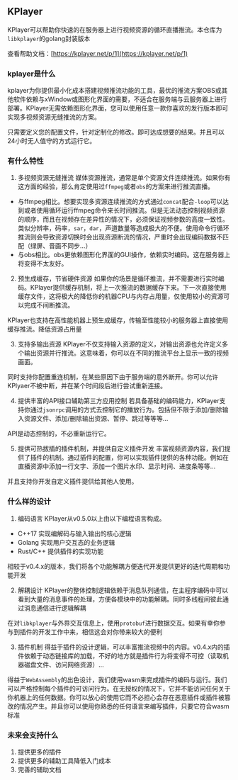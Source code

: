 KPlayer
---
KPlayer可以帮助你快速的在服务器上进行视频资源的循环直播推流。本仓库为`libkplayer`的golang封装版本

查看帮助文档：[https://kplayer.net/p/1](https://kplayer.net/p/1)

### kplayer是什么
kplayer为你提供最小化成本搭建视频推流功能的工具，最优的推流方案OBS或其他软件依赖与xWindow或图形化界面的需要，不适合在服务端与云服务器上进行部署。KPlayer无需依赖图形化界面，您可以使用任意一款你喜欢的发行版本即可实现多视频资源无缝推流的方案。

只需要定义您的配置文件，针对定制化的修改。即可达成想要的结果。并且可以24小时无人值守的方式运行它。

### 有什么特性
1. 多视频资源无缝推流
媒体资源推流，通常是单个资源文件连续推流。如果你有这方面的经验，那么肯定使用过`ffmpeg`或者`obs`的方案来进行推流直播。
* 与ffmpeg相比。想要实现多资源连续推流的方式通过`concat`配合`-loop`可以达到或者使用循环运行ffmpeg命令来长时间推流。但是无法动态控制视频资源的顺序，而且在视频存在差异性的情况下，必须保证视频参数的高度一致性。类似分辨率，码率，`sar`，`dar`，声道数量等造成极大的不便。使用命令行循环推流则会导致资源切换时会出现资源断流的情况，严重时会出现编码数据不匹配（绿屏、音画不同步...）
* 与obs相比。obs更依赖图形化界面的GUI操作，依赖实时编码。这在服务器上将变得不太友好。

2. 预生成缓存，节省硬件资源
如果你的场景是循环推流，并不需要进行实时编码。KPlayer提供缓存机制，将上一次推流的数据缓存下来。下一次直接使用缓存文件，这将极大的降低你的机器CPU与内存占用量，仅使用较小的资源可以完成不间断推流。

KPlayer也支持在高性能机器上预生成缓存，传输至性能较小的服务器上直接使用缓存推流。降低资源占用量

3. 支持多输出资源
KPlayer不仅支持输入资源的定义，对输出资源也允许定义多个输出资源并行推流。这意味着，你可以在不同的推流平台上显示一致的视频画面。

同时支持你配置重连机制，在某些原因下由于服务端的意外断开。你可以允许KPlyaer不被中断，并在某个时间段后进行尝试重新连接。

4. 提供丰富的API接口辅助第三方应用控制
若具备基础的编码能力，KPlayer支持你通过`jsonrpc`调用的方式去控制它的播放行为。包括但不限于添加/删除输入资源文件、添加/删除输出资源、暂停、跳过等等等...

API是动态控制的，不必重新运行它。

5. 提供可热拔插的插件机制，并提供自定义插件开发
丰富视频资源内容，我们提供了插件的机制。通过插件的配置，你可以实现插件提供的各种功能。例如在直播资源中添加一行文字、添加一个图片水印、显示时间、进度条等等...

并且支持你开发自定义插件提供给其他人使用。

### 什么样的设计
1. 编码语言
KPlayer从v0.5.0以上由以下编程语言构成。
* C++17 实现编解码与输入输出的核心逻辑
* Golang 实现用户交互态的业务逻辑
* Rust/C++ 提供插件的实现功能

相较于v0.4.x的版本，我们将各个功能解耦方便迭代开发提供更好的迭代周期和功能开发

2. 解耦设计
KPlayer的整体控制逻辑依赖于消息队列通信，在主程序编码中可以看到大量的消息事件的处理，方便各模块中的功能解耦。同时多线程间彼此通过消息通信进行逻辑解耦

在对`libkplayer`与外界交互信息上，使用`protobuf`进行数据交互。如果有幸你参与到插件的开发工作中来，相信这会对你带来较大的便利

3. 插件机制
得益于插件的设计逻辑，可以丰富推流视频中的内容。v0.4.x内的插件依赖于动态链接库的加载，不好的地方就是插件行为将变得不可控（读取机器磁盘文件、访问网络资源）...

得益于`WebAssembly`的出色设计，我们使用wasm来完成插件的编码与运行。我们可以严格控制每个插件的可访问行为。在无授权的情况下，它并不能访问任何关于你机器上的任何数据。你可以放心的使用它而不必担心会存在恶意插件或插件被篡改的情况产生。并且你可以使用你熟悉的任何语言来编写插件，只要它符合wasm标准

### 未来会支持什么
1. 提供更多的插件
2. 提供更多的辅助工具降低入门成本
3. 完善的辅助文档